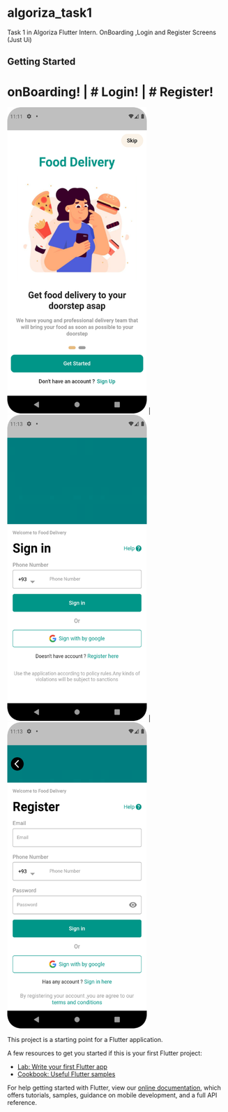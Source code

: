 # algoriza_task1

Task 1 in Algoriza Flutter Intern.
OnBoarding ,Login and Register Screens (Just Ui) 

## Getting Started
# onBoarding!                                       | # Login!                                       | # Register!
<img src="onBoarding.png" width="320" height="700"> | <img src="Login.png" width="320" height="700"> | <img src="Register.png" width="320" height="700">



This project is a starting point for a Flutter application.

A few resources to get you started if this is your first Flutter project:

- [Lab: Write your first Flutter app](https://flutter.dev/docs/get-started/codelab)
- [Cookbook: Useful Flutter samples](https://flutter.dev/docs/cookbook)

For help getting started with Flutter, view our
[online documentation](https://flutter.dev/docs), which offers tutorials,
samples, guidance on mobile development, and a full API reference.
